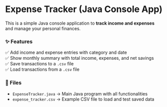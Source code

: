 # Expense Tracker (Java Console App)

This is a simple Java console application to **track income and expenses** and manage your personal finances.

### ✨ Features

✅ Add income and expense entries with category and date  
✅ Show monthly summary with total income, expenses, and net savings  
✅ Save transactions to a `.csv` file  
✅ Load transactions from a `.csv` file  

### 📁 Files

- `ExpenseTracker.java` → Main Java program with all functionalities  
- `expense_tracker.csv` → Example CSV file to load and test saved data  

